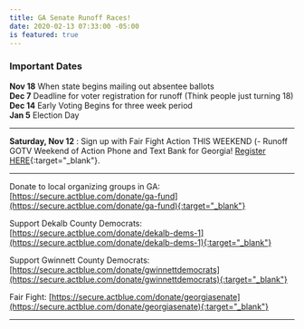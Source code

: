 ```yaml
---
title: GA Senate Runoff Races!
date: 2020-02-13 07:33:00 -05:00
is featured: true
---
```


### Important Dates

**Nov 18**    When state begins mailing out absentee ballots  
**Dec 7**    Deadline for voter registration for runoff (Think people just turning 18)  
**Dec 14**    Early Voting Begins for three week period  
**Jan 5**    Election Day 

---

**Saturday, Nov 12** : Sign up with Fair Fight Action THIS WEEKEND (- Runoff GOTV Weekend of Action Phone and Text Bank for Georgia! [Register HERE](https://www.mobilize.us/fairfightaction/event/362669/){:target="_blank"}. 

---

Donate to local organizing groups in GA:
[https://secure.actblue.com/donate/ga-fund](https://secure.actblue.com/donate/ga-fund){:target="_blank"}  

Support Dekalb County Democrats:
[https://secure.actblue.com/donate/dekalb-dems-1](https://secure.actblue.com/donate/dekalb-dems-1){:target="_blank"}  

Support Gwinnett County Democrats:
[https://secure.actblue.com/donate/gwinnettdemocrats](https://secure.actblue.com/donate/gwinnettdemocrats){:target="_blank"}  

Fair Fight:
[https://secure.actblue.com/donate/georgiasenate](https://secure.actblue.com/donate/georgiasenate){:target="_blank"} 

---
  